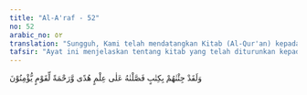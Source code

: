 ```yaml
---
title: "Al-A'raf - 52"
no: 52
arabic_no: ٥٢
translation: "Sungguh, Kami telah mendatangkan Kitab (Al-Qur'an) kepada mereka, yang Kami jelaskan atas dasar pengetahuan, sebagai petunjuk dan rahmat bagi orang-orang yang beriman."
tafsir: "Ayat ini menjelaskan tentang kitab yang telah diturunkan kepada manusia, yaitu Al-Qur'an kitab samawi yang mengandung penjelasan-penjelasan dan petunjuk-petunjuk bagi manusia dalam ayat-ayat yang cukup jelas dan terang karena telah dijelaskan oleh Allah kepada manusia dengan perantaraan Rasul-Nya Muhammad saw. Al-Qur'an itu menjadi petunjuk dan rahmat bagi orang-orang yang beriman yang mempercayai bahwa Al-Qur'an adalah wahyu dari Allah. Bila seseorang mau mempelajarinya, dan mau mengamalkan segala perintah Allah dan meninggalkan segala larangan-Nya, dia akan mendapatkan kebahagiaan dan rahmat Allah. Al-Qur'an berisi pokok-pokok dasar agama secara umum, baik yang berhubungan dengan akidah dan ibadah, maupun yang berhubungan dengan muamalah, pergaulan yang luas antar bangsa di dunia ini.\n\nDengan adanya Al-Qur'an sebagai pedoman dan petunjuk bagi manusia, maka diharapkan penyakit taklid buta dengan mengikuti cara-cara nenek moyang yang tidak sesuai dengan ajaran Al-Qur'an, syirik, menyembah selain Allah, seperti berhala, kubur yang dianggap keramat, dan lainnya dapat dihilangkan. Al-Qur'an mengajarkan tauhid, hanya kepada Allah manusia beribadah dan meminta pertolongan. Dengan demikian, ungkapan seperti yang terdapat dalam firman Allah di bawah ini tidak terdengar lagi, yaitu: \n\n\"Sesungguhnya kami mendapati nenek moyang kami menganut suatu (agama) dan sesungguhnya kami sekedar pengikut jejak-jejak mereka.\" (az-Zukhuf/43: 23)"
---
```


وَلَقَدْ جِئْنٰهُمْ بِكِتٰبٍ فَصَّلْنٰهُ عَلٰى عِلْمٍ هُدًى وَّرَحْمَةً لِّقَوْمٍ يُّؤْمِنُوْنَ 
